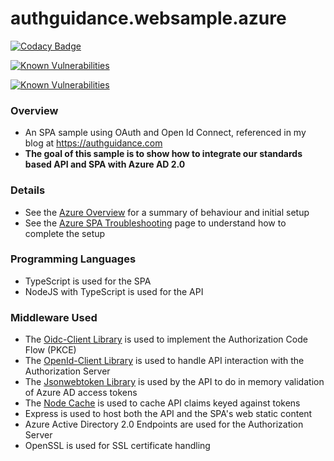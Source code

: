 # authguidance.websample.azure

[![Codacy Badge](https://app.codacy.com/project/badge/Grade/8e9d0ae46ea64c479dd4d9fbdd6ff769)](https://www.codacy.com/gh/gary-archer/authguidance.websample.azure/dashboard?utm_source=github.com&amp;utm_medium=referral&amp;utm_content=gary-archer/authguidance.websample.azure&amp;utm_campaign=Badge_Grade)

[![Known Vulnerabilities](https://snyk.io/test/github/gary-archer/authguidance.websample.azure/badge.svg?targetFile=spa/package.json)](https://snyk.io/test/github/gary-archer/authguidance.websample.azure?targetFile=spa/package.json)

[![Known Vulnerabilities](https://snyk.io/test/github/gary-archer/authguidance.websample.azure/badge.svg?targetFile=api/package.json)](https://snyk.io/test/github/gary-archer/authguidance.websample.azure?targetFile=api/package.json)

### Overview

* An SPA sample using OAuth and Open Id Connect, referenced in my blog at https://authguidance.com
* **The goal of this sample is to show how to integrate our standards based API and SPA with Azure AD 2.0**

### Details

* See the [Azure Overview](https://authguidance.com/2017/11/30/azure-active-directory-setup/) for a summary of behaviour and initial setup
* See the [Azure SPA Troubleshooting](https://authguidance.com/2017/12/01/azure-ad-spa-code-sample/) page to understand how to complete the setup

### Programming Languages

* TypeScript is used for the SPA
* NodeJS with TypeScript is used for the API

### Middleware Used

* The [Oidc-Client Library](https://github.com/IdentityModel/oidc-client-js) is used to implement the Authorization Code Flow (PKCE)
* The [OpenId-Client Library](https://github.com/panva/node-openid-client) is used to handle API interaction with the Authorization Server
* The [Jsonwebtoken Library](https://github.com/auth0/node-jsonwebtoken) is used by the API to do in memory validation of Azure AD access tokens
* The [Node Cache](https://github.com/mpneuried/nodecache) is used to cache API claims keyed against tokens
* Express is used to host both the API and the SPA's web static content
* Azure Active Directory 2.0 Endpoints are used for the Authorization Server
* OpenSSL is used for SSL certificate handling
